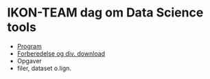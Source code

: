 # IKON-TEAM dag om Data Science tools 

* <a href="program.md">Program</a>
* <a href="preparation.md">Forberedelse og div. download</a>
* Opgaver 
* filer, dataset o.lign.



